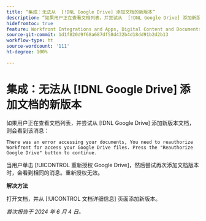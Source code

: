 ```yaml
---
title: “集成：无法从  [!DNL Google Drive] 添加文档的新版本”
description: “如果用户正在查看文档列表，并尝试从  [!DNL Google Drive] 添加新版本文档，则会看到一条消息。有解决方法可用。”
hidefromtoc: true
feature: Workfront Integrations and Apps, Digital Content and Documents
source-git-commit: 1d1f820d9f68a687df58d432b4d18dd91b2d2b13
workflow-type: ht
source-wordcount: '111'
ht-degree: 100%

---
```



# 集成：无法从 [!DNL Google Drive] 添加文档的新版本

如果用户正在查看文档列表，并尝试从 [!DNL Google Drive] 添加新版本文档，则会看到该消息：

`There was an error accessing your documents, You need to reauthorize Workfront for access your Google Drive files. Press the "Reauthorize Google Drive" button to continue.`

当用户单击 [!UICONTROL 重新授权 Google Drive]，然后尝试再次添加文档版本时，会看到相同的消息。重新授权无效。

**解决方法**

打开文档，并从 [!UICONTROL 文档详细信息] 页面添加新版本。

_首次报告于 2024 年 6 月 4 日。_
